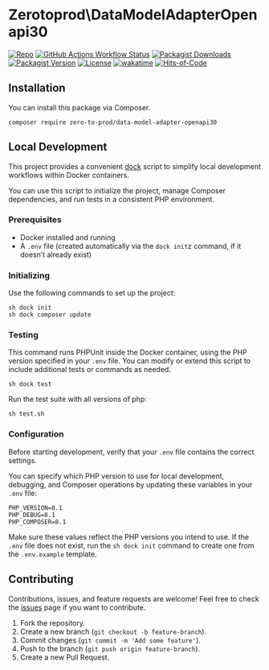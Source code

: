 # Zerotoprod\DataModelAdapterOpenapi30

[![Repo](https://img.shields.io/badge/github-gray?logo=github)](https://github.com/zero-to-prod/data-model-adapter-openapi30)
[![GitHub Actions Workflow Status](https://img.shields.io/github/actions/workflow/status/zero-to-prod/data-model-adapter-openapi30/test.yml?label=tests)](https://github.com/zero-to-prod/data-model-adapter-openapi30/actions)
[![Packagist Downloads](https://img.shields.io/packagist/dt/zero-to-prod/data-model-adapter-openapi30?color=blue)](https://packagist.org/packages/zero-to-prod/data-model-adapter-openapi30/stats)
[![Packagist Version](https://img.shields.io/packagist/v/zero-to-prod/data-model-adapter-openapi30?color=f28d1a)](https://packagist.org/packages/zero-to-prod/data-model-adapter-openapi30)
[![License](https://img.shields.io/packagist/l/zero-to-prod/data-model-adapter-openapi30?color=red)](https://github.com/zero-to-prod/data-model-adapter-openapi30/blob/main/LICENSE.md)
[![wakatime](https://wakatime.com/badge/github/zero-to-prod/data-model-adapter-openapi30.svg)](https://wakatime.com/badge/github/zero-to-prod/data-model-adapter-openapi30)
[![Hits-of-Code](https://hitsofcode.com/github/zero-to-prod/data-model-adapter-openapi30?branch=main)](https://hitsofcode.com/github/zero-to-prod/data-model-adapter-openapi30/view?branch=main)

## Installation
You can install this package via Composer.

```shell
composer require zero-to-prod/data-model-adapter-openapi30
```

## Local Development

This project provides a convenient [dock](https://github.com/zero-to-prod/dock) script to simplify local development workflows within Docker containers.

You can use this script to initialize the project, manage Composer dependencies, and run tests in a consistent PHP environment.

### Prerequisites

- Docker installed and running
- A `.env` file (created automatically via the `dock init`z command, if it doesn’t already exist)

### Initializing

Use the following commands to set up the project:

```shell
sh dock init
sh dock composer update
```

### Testing

This command runs PHPUnit inside the Docker container, using the PHP version specified in your `.env` file.
You can modify or extend this script to include additional tests or commands as needed.

```shell
sh dock test
```

Run the test suite with all versions of php:

```shell
sh test.sh
```

### Configuration

Before starting development, verify that your `.env` file contains the correct settings.

You can specify which PHP version to use for local development, debugging, and Composer operations by updating these variables in your `.env` file:

```dotenv
PHP_VERSION=8.1
PHP_DEBUG=8.1
PHP_COMPOSER=8.1
```

Make sure these values reflect the PHP versions you intend to use.
If the `.env` file does not exist, run the `sh dock init` command to create one from the `.env.example` template.

## Contributing

Contributions, issues, and feature requests are welcome!
Feel free to check the [issues](https://github.com/zero-to-prod/dynamic-setter/issues) page if you want to contribute.

1. Fork the repository.
2. Create a new branch (`git checkout -b feature-branch`).
3. Commit changes (`git commit -m 'Add some feature'`).
4. Push to the branch (`git push origin feature-branch`).
5. Create a new Pull Request.
